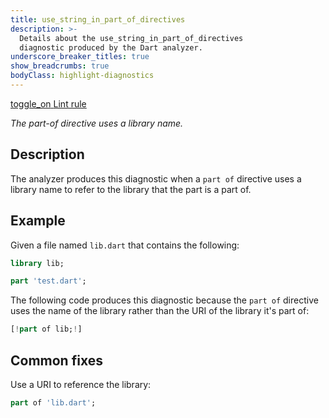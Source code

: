 ```yaml
---
title: use_string_in_part_of_directives
description: >-
  Details about the use_string_in_part_of_directives
  diagnostic produced by the Dart analyzer.
underscore_breaker_titles: true
show_breadcrumbs: true
bodyClass: highlight-diagnostics
---
```


<div class="tags">
  <a class="tag-label"
      href="/tools/linter-rules/use_string_in_part_of_directives"
      title="Learn about the lint rule that enables this diagnostic."
      aria-label="Learn about the lint rule that enables this diagnostic."
      target="_blank">
    <span class="material-symbols" aria-hidden="true">toggle_on</span>
    <span>Lint rule</span>
  </a>
</div>

_The part-of directive uses a library name._

## Description

The analyzer produces this diagnostic when a `part of` directive uses a
library name to refer to the library that the part is a part of.

## Example

Given a file named `lib.dart` that contains the following:

```dart
library lib;

part 'test.dart';
```

The following code produces this diagnostic because the `part of`
directive uses the name of the library rather than the URI of the library
it's part of:

```dart
[!part of lib;!]
```

## Common fixes

Use a URI to reference the library:

```dart
part of 'lib.dart';
```
